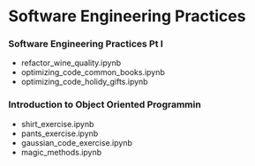 # Software Engineering Practices
### Software Engineering Practices Pt I
- refactor_wine_quality.ipynb
- optimizing_code_common_books.ipynb
- optimizing_code_holidy_gifts.ipynb

### Introduction to Object Oriented Programmin
- shirt_exercise.ipynb
- pants_exercise.ipynb
- gaussian_code_exercise.ipynb
- magic_methods.ipynb
